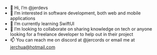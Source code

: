 - 👋 Hi, I’m @jerdevs
- 👀 I’m interested in software development, both web and mobile applications
- 🌱 I’m currently learning SwiftUI
- 💞️ I’m looking to collaborate on sharing knowledge on tech or anyone looking for a freelance developer to help out in their project
- 📫 You can reach me on discord at @jercords or email me at jerchua@hotmail.com

<!---
jerdevs/jerdevs is a ✨ special ✨ repository because its `README.md` (this file) appears on your GitHub profile.
You can click the Preview link to take a look at your changes.
--->
